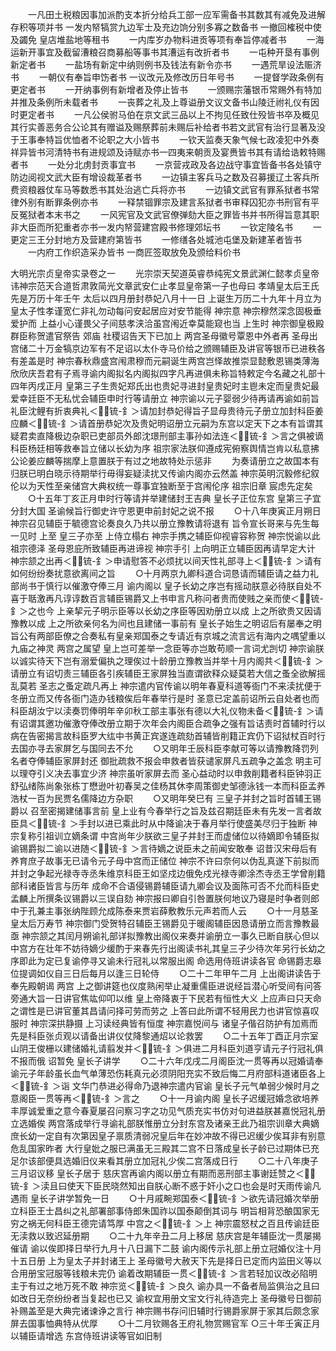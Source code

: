 <!-- { "loadSidebar": true } -->
　　一凡田土税粮因事加派酌支本折分给兵工部一应军需备书其数其有减免及进解存积等项并书
一发内帑犒赏九边军士及充边饷分别多寡之数备书
一撤回榷税中使及蠲免  皇店堆盐地等租书
　　一内库岁办物料进贡等项有奉旨停减者书
　　一海运新开事宜及截留漕粮召商募船等事书其漕运有改折者书
　　一屯种开垦有事例新定者书
　　一盐场有新定中纳则例书及钱法有新令亦书
　　一遇荒旱设法赈济书
　　一朝仪有奉旨申饬者书
一议改元及修改历日年号书
　　一提督学政条例有更定者书
　　一开纳事例有新增者及停止皆书
　　一颁赐宗藩银币常赐外有特加并推及条例所未载者书
　　一丧葬之礼及上尊谥册文议文备书山陵迁祔礼仪有因时更定者书
　　一凡公侯驸马伯在京文武三品以上不拘见任致仕殁皆书卒及概见其行实善恶务合公论其有赠谥及赐祭葬前未赐后补给者书若文武官有治行显著及没于王事奉特旨优恤者不论职之大小皆书
　　一钦天监奏天象气候七政凌犯中外奏祥异皆书河清特书有进规颂及诗赋亦书一四夷来朝贡及宴赉皆书其有请给诰敕特赐者书
　　一处分北虏封贡事宜书
　　一京营戎政及各边战守事宜皆备书各处镇守防边阅视文武大臣有增设裁革者书
　　一边镇主客兵马之数及召募援辽土客兵所费资粮器仗车马等数悉书其处治逃亡兵将亦书
　　一边镇文武官有罪系狱者书常律外别有断罪条例亦书
　　一释禁锢罪宗及建言系狱者书审释囚犯亦书刑官有平反冤狱者本末书之
　　一风宪官及文武官僚弹劾大臣之罪皆书并书所得旨意其职非大臣而所犯重者亦书一发内帑营建宫殿书修理郊坛书
　　一钦定陵名书
　　一更定三王分封地方及营建府第皆书
　　一修缮各处城池屯堡及新建革者皆书
　　一内府工作织造采办皆书
一商匠签取放免及颁给料价书

大明光宗贞皇帝实录卷之一
　　光宗崇天契道英睿恭纯宪文景武渊仁懿孝贞皇帝讳神宗范天合道哲肃敦简光文章武安仁止孝显皇帝第一子也母曰  孝靖皇太后王氏先是万历十年壬午  太后以四月册封恭妃八月十一日  上诞生万历二十九年十月立为  皇太子性孝谨宽仁非礼勿动每问安起居应对安节能得  神宗意  神宗穆然深念固极垂爱护而  上益小心谨畏父子间慈孝浃洽虽宫闱近幸莫能窥也当  上生时  神宗御皇极殿群臣称贺遣官祭告  郊庙  社稷诏告天下已加上  两宫圣母徽号覃恩中外者再  圣母出宫储二十万金犒京边军有不足诏以太仆寺马价给之颁赐辅臣及讲官等银币已进秩各有差盖是时  神宗春秋鼎盛宫闱肃穆而元嗣诞生两宫岂怿故推崇显懿敷恩锡类薄海欣欣庆吾君有子焉寻谕内阁拟名内阁拟四字凡再进俱未称旨特敕定今名藏之礼部十四年丙戌正月  皇第三子生贵妃郑氏出也贵妃寻进封皇贵妃时主鬯未定而皇贵妃最爱幸廷臣不无私忧会辅臣申时行等请册立  神宗谕以元子婴弱少待再请再谕如前旨礼臣沈鲤有折衷典礼＜锍-釒＞请加封恭妃得旨子显母贵待元子册立加封科臣姜应麟＜锍-釒＞请首册恭妃次及贵妃明诏册立元嗣为东宫以定天下之本有旨谓其疑君卖直降极边杂职已吏部员外郎沈璟刑部主事孙如法连＜锍-釒＞言之俱被谪科臣杨廷相等救奉旨立储以长幼为序  祖宗家法朕仰遵成宪俯察舆情岂肯以私意拂公论姜应麟等揣摩上意置朕于有过之地故特处示惩非
　　为奏请册立之故国本有归朕已明白晓示待期举行毋得妄疑渎扰又传谕内阁亦云然盖  神宗英明沉毅修纪叙伦以为天性至亲储宫大典权统一尊事宜独断至于宫闱伦序  祖宗旧章  宸虑先定矣
　　○十五年丁亥正月申时行等请并举建储封王吉典  皇长子正位东宫  皇第三子宜分封大国  圣谕候旨行御史许守恩更申前封妃之说不报
　　○十八年庚寅正月朔日  神宗召见辅臣于毓德宫论奏良久乃共以册立豫教请将退有  旨令宣长哥来与先生每一见时  上至  皇三子亦至  上侍立榻右  神宗手携之辅臣仰视睿容称贺  神宗悦谕以此  祖宗德泽  圣母恩庇所致辅臣再进谛视  神宗手引  上向明正立辅臣因再请早定大计  神宗颔之出再＜锍-釒＞申请慰答不必烦扰以间天性礼部寻上＜锍-釒＞请有如何纷纷奏扰意欲离间之旨
　　○十月两京九卿科道合词恳请而辅臣请之益力礼部尚书于慎行以催激夺俸三月  谕内阁以  皇子长幼之序岂有摇动朕意必待朕自处不喜于聒激再凡谆谆数百言辅臣锡爵又上书申言凡称问者贵而使贱之亲而使＜锍-釒＞之也今  上亲挈元子明示臣等以长幼之序臣等因劝册立以成  上之所欲贵又因请豫教以成  上之所欲亲何名为间也且建储一事前有  皇长子始生之明诏后有屡奉之明旨公有两部臣僚之合奏私有皇亲郑国泰之专请近有京城之流言远有海内之喁望重以  九庙之神灵  两宫之属望  皇上岂可差举一念臣等亦岂敢苟顺一言词尤剀切  神宗谕朕以诚实待天下岂有溺爱偏执之理俟过十龄册立豫教当并举十月内阁共＜锍-釒＞请册立有诏切责三辅臣各引疾辅臣王家屏独当直谓欲释众疑莫若大信之蚤全欲解摇乱莫若  圣志之蚤定疏凡再上  神宗遣内官传谕以明年春夏科道等衙门不来渎扰便于冬册立而又传各衙门造办钱粮俟后年春举行是时  圣意已定盖前诏所云自处者也而科臣胡汝宁以渎奏罚俸明年辛卯秋工部主事张有德以大礼仪物未备＜锍-釒＞请有诏谓其邀功催激夺俸改册立期于次年会内阁臣合疏争之强有旨诘责时首辅时行以病在告密揭言故科臣罗大纮中书黄正宾遂连疏劾首辅皆削籍正宾仍下诏狱杖百时行去国亦寻去家屏乞与国同去不允
　　○又明年壬辰科臣李献可等以请豫教降罚列名者夺俸辅臣家屏封还  御批疏救不报会申救者皆获谴家屏凡五疏争之盖念  明主可以理夺引义决去事宜少济  神宗虽听家屏去而  圣心益动时以申救削籍者科臣钟羽正舒弘绪陈尚象张栋丁懋逊叶初春吴之佳杨其休李周策御史邹德泳钱一本而科臣孟养浩杖一百为民贾名儒降边方杂职
　　○又明年癸巳有  三皇子并封之旨时首辅王锡爵以  召至密揭建储事言前  皇上业有今春举行之旨及兹召期廷臣未有先发一言者故臣具＜锍-釒＞手封以进已乘此时从中降谕决于春月举行使盛美尽归于独断  神宗复称引祖训立嫡条谓  中宫尚年少朕欲三皇子并封王而虚储位以待嫡即令辅臣拟谕锡爵拟二谕以进随＜锍-釒＞言待嫡之说臣未之前闻安敢奉  诏昔汉宋母后有养育庶子故事无已请令元子母中宫而正储位  神宗不许曰奈何以伪乱真遂下前拟而并封之争起光禄寺寺丞朱维京科臣王如坚戍边俄免戍光禄寺卿涂杰寺丞王学曾削籍部科诸臣皆言与历年  成命不合语侵锡爵辅臣请九卿会议及面陈可否不允而科臣史孟麟上所撰条议锡爵以三误自劾  神宗报曰卿自引咎置朕何地议乃寝是时争者则郎中于孔兼主事张纳陛顾允成陈泰来贾岩薛敷教乐元声若而人云
　　○十一月慈圣皇太后万寿节  神宗御门受贺特召辅臣王锡爵见于暖阁辅臣因恳请册立而言豫教最亟  神宗颔之其闰月朔谕礼部详拟豫教出阁仪来奏并谕册立一事久已断自朕心但以中宫方在壮年不妨待嫡少缓酌于来春先行出阁读书礼其皇三子少待次年另行长幼之序即此为定已复谕停寻又谕未行冠礼以常服出阁  命选用侍班讲读各官  命锡爵志皋位提调如仪自三日后每月以逢三日轮侍
　　○二十二年甲午二月  上出阁讲读告于  奉先殿朝谒  两宫  上之御讲筵也仪度熟闲举止凝重儒臣进说经旨潜心听受间有问答旁通大旨一日讲官焦竑仰叩以维  皇上帝降衷于下民若有恒性大义  上应声曰只天命之谓性是已讲官董其昌请问择可劳而劳之  上答曰此所谓不轻用民力也讲官惊喜叹服时  神宗深拱静摄  上习读经典皆有恒度  神宗嘉悦间与  诸皇子偕召防护有加焉而先是科臣张贞观以请备出讲仪仗降黎通炤以论救罢
　　○二十五年丁酉正月宗室山阴王俊栅以建储婚礼请翦发并＜锍-釒＞俱进二月科臣刘道亨请元子行冠礼俱不报而俄  诏暂免  皇长子讲学
　　○二十六年戊戌二月阁臣沈一贯等再以冠婚请奉  谕元子年龄虽长血气单薄恐伤耗真元必须阴阳充实不致后悔二月府部科道诸臣各上＜锍-釒＞诣  文华门恭进必得命乃退神宗遣内官谕  皇长子元气单弱少候时月之意阁臣一贯等再＜锍-釒＞言之
　　○十一月谕内阁  皇长子迟缓冠婚念欲培养丰厚诚爱重之意今春夏屡召问察习字之功见气质充实书仿对句进益朕甚嘉悦冠礼册立选婚俟  两宫落成举行寻谕礼部朕惟册立分封东宫及诸亲王此乃祖宗训章大典嫡庶长幼一定自有次第因皇子禀质清弱况皇后年在妙冲故不得已迟缓少俟耳非有别意危乱国家昨者  大行皇妣之服已满虽无三殿其二宫不日落成皇长子龄已过期体已充足尔该部便具选婚旧仪来看其册立加冠礼少俟二宫落成日行
　　○二十八年庚子三月诏议移  皇长子居于  慈庆宫再谕内阁以册立有期而恶刑部主事谢廷赞之＜锍-釒＞渎且曰使天下臣民晓然知出自朕心断不惑于奸小之口也会是时天雨传谕凡遇雨  皇长子讲学暂免一日
　　○十月戚畹郑国泰＜锍-釒＞欲先请冠婚次举册立科臣王士昌纠之礼部署部事侍郎朱国祚以国泰颠倒其词与  明旨相背恐酿国家无穷之祸无何科臣王德完请笃厚  中宫之＜锍-釒＞上  神宗震怒杖之百且传谕廷臣无渎救以致迟延册期
　　○二十九年辛丑二月上移居  慈庆宫是年辅臣沈一贯屡揭催请  谕以俟即择日举行九月十八日漏下二鼓  谕内阁传示礼部上册立冠婚仪注十月十五日册  上为皇太子并封诸王上  圣母徽号大赦天下先是择日已定而内监田义等以合用册宝冠服等钱粮未完仍  谕着改期辅臣一贯＜锍-釒＞言若轻加议改必陷明主于有过之地万死不敢  神宗览＜锍-釒＞良久  谕办具一不备者局监俱治之且曰如改日无奈纷纷者当复起也已又  谕权宜用册文宝文行礼待造完上  圣母徽号日御前补赐盖至是大典完诸谏诤之言行  神宗赐书存问旧辅时行锡爵家屏于家其后颇念家屏去国事恤典特从优厚
　　○十二月钦赐各王府礼物赏赐官军
○三十年壬寅正月以辅臣请增选  东宫侍班讲读等官如旧制
